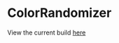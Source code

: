 # ColorRandomizer

View the current build 
<a href="https://andytt.github.io/ColorRandomizer/src/index.html" target="_blank">here</a>
